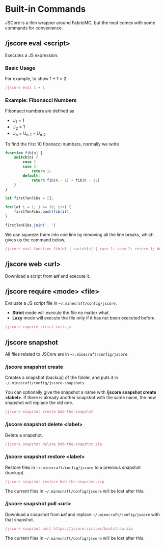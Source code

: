 # Built-in Commands

JSCore is a thin wrapper around FabricMC, but the mod comes with some commands for convenience.

## /jscore eval &lt;script&gt;

Executes a JS expression.

### Basic Usage

For example, to show 1 + 1 = 2
```js
/jscore eval 1 + 1
```

### Example: Fibonacci Numbers

Fibonacci numbers are defined as
- U<sub>1</sub> = 1
- U<sub>2</sub> = 1
- U<sub>n</sub> = U<sub>n-1</sub> + U<sub>n-2</sub>

To find the first 10 fibonacci numbers, normally we write
```js
function fib(n) {
    switch(n) {
        case 1:
        case 2:
            return 1;
        default:
            return fib(n - 1) + fib(n - 2;)
    }
}

let firstTenFibs = [];

for(let i = 1; i <= 10; i++) {
    firstTenFibs.push(fib(i));
}

firstTenFibs.join(', ')
```
We can squeeze them into one line by removing all the line breaks, which gives us the command below.

```js
/jscore eval function fib(n) { switch(n) { case 1: case 2: return 1; default: return fib(n-1)+fib(n-2)} }; let firstTenFibs=[]; for(let i=1;i<=10;i++) firstTenFibs.push(fib(i)); firstTenFibs.join(', ')
```
## /jscore web &lt;url&gt;

Download a script from ***url*** and execute it.

## /jscore require &lt;mode&gt; &lt;file&gt;

Evaluate a JS script file in `~/.minecraft/config/jscore`.
- **Strict** mode will execute the file no matter what.
- **Lazy** mode will execute the file only if it has not been executed before.

```js
/jscore require strict init.js
```

## /jscore snapshot

All files related to JSCore are in `~/.minecraft/config/jscore`.

### /jscore snapshot create

Creates a snapshot (backup) of the folder, and puts it in `~/.minecraft/config/jscore-snapshots`.

You can optionally give the snapshot a name with **/jscore snapshot create &lt;label&gt;**. If there is already another snapshot with the same name, the new snapshot will replace the old one.
```js
/jscore snapshot create bob-the-snapshot
```

### /jscore snapshot delete &lt;label&gt;

Delete a snapshot.

```js
/jscore snapshot delete bob-the-snapshot.zip
```

### /jscore snapshot restore &lt;label&gt;

Restore files in `~/.minecraft/config/jscore` to a previous snapshot (backup).

```js
/jscore snapshot restore bob-the-snapshot.zip
```

The current files in `~/.minecraft/config/jscore` will be lost after this.

### /jscore snapshot pull &lt;url&gt;

Download a snapshot from ***url*** and replace `~/.minecraft/config/jscore` with that snapshot.

```js
/jscore snapshot pull https://jscore.siri.ws/bootstrap.zip
```

The current files in `~/.minecraft/config/jscore` will be lost after this.